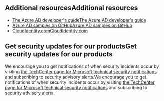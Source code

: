 ## <a name="additional-resources"></a><span data-ttu-id="0a4bb-101">Additional resources</span><span class="sxs-lookup"><span data-stu-id="0a4bb-101">Additional resources</span></span>
* [<span data-ttu-id="0a4bb-102">The Azure AD developer's guide</span><span class="sxs-lookup"><span data-stu-id="0a4bb-102">The Azure AD developer's guide</span></span>](../articles/active-directory/develop/active-directory-developers-guide.md)
* [<span data-ttu-id="0a4bb-103">Azure AD samples on GitHub</span><span class="sxs-lookup"><span data-stu-id="0a4bb-103">Azure AD samples on GitHub</span></span>](https://github.com/Azure-Samples/?utf8=%E2%9C%93&query=active-directory)
* [<span data-ttu-id="0a4bb-104">CloudIdentity.com</span><span class="sxs-lookup"><span data-stu-id="0a4bb-104">CloudIdentity.com</span></span>](http://cloudidentity.com)

## <a name="get-security-updates-for-our-products"></a><span data-ttu-id="0a4bb-105">Get security updates for our products</span><span class="sxs-lookup"><span data-stu-id="0a4bb-105">Get security updates for our products</span></span>
<span data-ttu-id="0a4bb-106">We encourage you to get notifications of when security incidents occur by visiting [the TechCenter page for Microsoft technical security notifications](https://technet.microsoft.com/security/dd252948) and subscribing to security advisory alerts.</span><span class="sxs-lookup"><span data-stu-id="0a4bb-106">We encourage you to get notifications of when security incidents occur by visiting [the TechCenter page for Microsoft technical security notifications](https://technet.microsoft.com/security/dd252948) and subscribing to security advisory alerts.</span></span>
